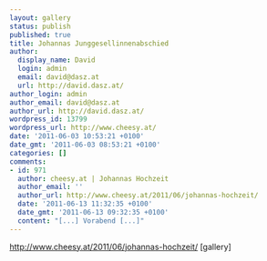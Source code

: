 ```yaml
---
layout: gallery
status: publish
published: true
title: Johannas Junggesellinnenabschied
author:
  display_name: David
  login: admin
  email: david@dasz.at
  url: http://david.dasz.at/
author_login: admin
author_email: david@dasz.at
author_url: http://david.dasz.at/
wordpress_id: 13799
wordpress_url: http://www.cheesy.at/
date: '2011-06-03 10:53:21 +0100'
date_gmt: '2011-06-03 08:53:21 +0100'
categories: []
comments:
- id: 971
  author: cheesy.at | Johannas Hochzeit
  author_email: ''
  author_url: http://www.cheesy.at/2011/06/johannas-hochzeit/
  date: '2011-06-13 11:32:35 +0100'
  date_gmt: '2011-06-13 09:32:35 +0100'
  content: "[...] Vorabend [...]"
---
```

http://www.cheesy.at/2011/06/johannas-hochzeit/
[gallery]<!--:-->
